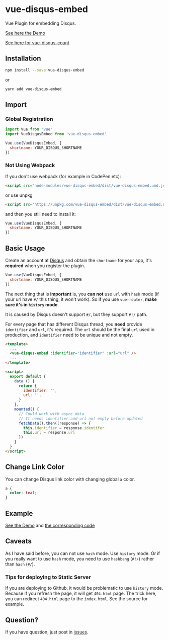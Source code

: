 # vue-disqus-embed
Vue Plugin for embedding Disqus.

[See here the Demo](https://alijaya.github.io/vue-disqus-embed/)

[See here for vue-disqus-count](https://github.com/alijaya/vue-disqus-count)

## Installation

```bash
npm install --save vue-disqus-embed
```

or

```bash
yarn add vue-disqus-embed
```

## Import

### Global Registration

```javascript
import Vue from 'vue'
import VueDisqusEmbed from 'vue-disqus-embed'

Vue.use(VueDisqusEmbed, {
  shortname: YOUR_DISQUS_SHORTNAME
})
```

### Not Using Webpack

If you don't use webpack (for example in CodePen etc):

```html
<script src="node-modules/vue-disqus-embed/dist/vue-disqus-embed.umd.js"></script>
```

or use unpkg

```html
<script src="https://unpkg.com/vue-disqus-embed/dist/vue-disqus-embed.umd.js"></script>
```

and then you still need to install it:

```javascript
Vue.use(VueDisqusEmbed, {
  shortname: YOUR_DISQUS_SHORTNAME
})
```

## Basic Usage

Create an account at [Disqus](https://disqus.com/) and obtain the `shortname` for your app, 
it's **required** when you register the plugin.

```javascript
Vue.use(VueDisqusEmbed, {
  shortname: YOUR_DISQUS_SHORTNAME
})
```

The next thing that is **important** is, you **can not** use `url` with `hash` mode (if your url have `#/` this thing, it won't work).
So if you use `vue-router`, **make sure it's in `history` mode**.

It is caused by Disqus doesn't support `#/`, but they support `#!/` path.

For every page that has different Disqus thread, you **need** provide `identifier` and `url`, it's required.
The `url` should be the final `url` used in production, and `identifier` need to be unique and not empty.

```html
<template>
  ...
  <vue-disqus-embed :identifier="identifier" :url="url" />
  ...
</template>

<script>
  export default {
    data () {
      return {
        identifier: '',
        url: '',
      }
    },
    mounted() {
      // Could work with async data
      // It needs identifier and url not empty before updated
      fetchData().then((response) => {
        this.identifier = response.identifer
        this.url = response.url
      })
    }
  }
</script>
```

## Change Link Color

You can change Disqus link color with changing global `a` color.

```css
a {
  color: teal;
}
```

## Example

[See the Demo](https://alijaya.github.io/vue-disqus-embed/) and [the corresponding code](https://github.com/alijaya/vue-disqus-embed/blob/master/src/views/Disqus.vue)

## Caveats

As I have said before, you can not use `hash` mode. Use `history` mode. Or if you really want to use `hash` mode, 
you need to use `hashbang` (`#!/`) rather than `hash` (`#/`).

### Tips for deploying to Static Server

If you are deploying to Github, it would be problematic to use `history` mode. Because if you refresh the page, it will get `404.html` page.
The trick here, you can redirect `404.html` page to the `index.html`. See the source for example.

## Question?

If you have question, just post in [issues](https://github.com/alijaya/vue-disqus-embed/issues).